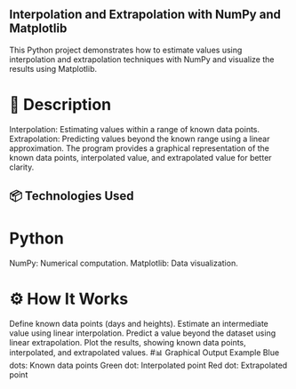 ## Interpolation and Extrapolation with NumPy and Matplotlib
This Python project demonstrates how to estimate values using interpolation and extrapolation techniques with NumPy and visualize the results using Matplotlib.

# 🚀 Description
Interpolation: Estimating values within a range of known data points.
Extrapolation: Predicting values beyond the known range using a linear approximation.
The program provides a graphical representation of the known data points, interpolated value, and extrapolated value for better clarity.
## 📦 Technologies Used
# Python
NumPy: Numerical computation.
Matplotlib: Data visualization.
# ⚙️ How It Works
Define known data points (days and heights).
Estimate an intermediate value using linear interpolation.
Predict a value beyond the dataset using linear extrapolation.
Plot the results, showing known data points, interpolated, and extrapolated values.
#📊 Graphical Output Example
Blue dots: Known data points
Green dot: Interpolated point
Red dot: Extrapolated point
